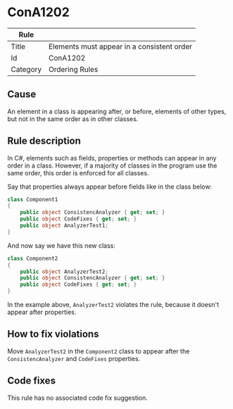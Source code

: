 # ConA1202

Rule | &nbsp;
------------ | -------------
Title | Elements must appear in a consistent order
Id | ConA1202
Category | Ordering Rules

## Cause

An element in a class is appearing after, or before, elements of other types, but not in the same order as in other classes.

## Rule description

In C#, elements such as fields, properties or methods can appear in any order in a class. However, if a majority of classes in the program use the same order, this order is enforced for all classes.    

Say that properties always appear before fields like in the class below:
 
````csharp
class Component1
{
    public object ConsistencAnalyzer { get; set; }
	public object CodeFixes { get; set; }
	public object AnalyzerTest1;
}
````

And now say we have this new class:
 
````csharp
class Component2
{
	public object AnalyzerTest2;
    public object ConsistencAnalyzer { get; set; }
	public object CodeFixes { get; set; }
}
````

In the example above, `AnalyzerTest2` violates the rule, because it doesn't appear after properties.

## How to fix violations

Move `AnalyzerTest2` in the `Component2` class to appear after the `ConsistencAnalyzer` and `CodeFixes` properties. 

## Code fixes

This rule has no associated code fix suggestion.
